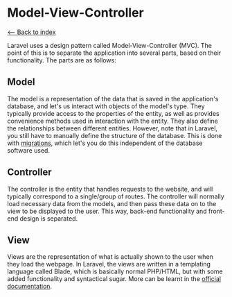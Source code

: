 # Model-View-Controller
[<-- Back to index](index.md)

Laravel uses a design pattern called Model-View-Controller (MVC). The point of this is to separate the application into 
several parts, based on their functionality. The parts are as follows:

## Model

The model is a representation of the data that is saved in the application's database, and let's us interact with 
objects of the model's type. They typically provide access to the properties of the entity, as well as provides 
convenience methods used in interaction with the entity. They also define the relationships between different entities. 
However, note that in Laravel, you still have to manually define the structure of the database. This is done with 
[migrations](migrations.md), which let's you do this independent of the database software used.

## Controller

The controller is the entity that handles requests to the website, and will typically correspond to a single/group of 
routes. The controller will normally load necessary data from the models, and then pass these data on to the view to be 
displayed to the user. This way, back-end functionality and front-end design is separated.

## View

Views are the representation of what is actually shown to the user when they load the webpage. In Laravel, the views 
are written in a templating language called Blade, which is basically normal PHP/HTML, but with some added 
functionality and syntactical sugar. More can be learnt in the 
[official documentation](https://laravel.com/docs/5.3/blade).
